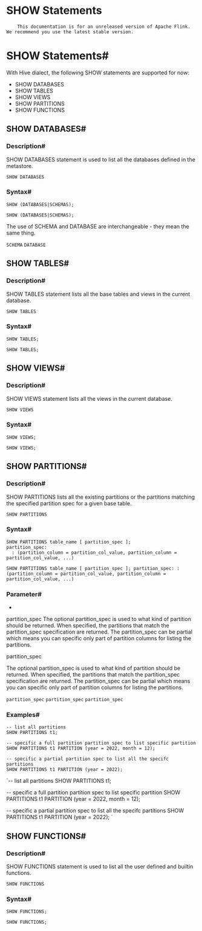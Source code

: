 # SHOW Statements


> 
        This documentation is for an unreleased version of Apache Flink. We recommend you use the latest stable version.
    


# SHOW Statements#


With Hive dialect, the following SHOW statements are supported for now:

* SHOW DATABASES
* SHOW TABLES
* SHOW VIEWS
* SHOW PARTITIONS
* SHOW FUNCTIONS

## SHOW DATABASES#


### Description#


SHOW DATABASES statement is used to list all the databases defined in the metastore.

`SHOW DATABASES`

### Syntax#


```
SHOW (DATABASES|SCHEMAS);

```

`SHOW (DATABASES|SCHEMAS);
`

The use of SCHEMA and DATABASE are interchangeable - they mean the same thing.

`SCHEMA`
`DATABASE`

## SHOW TABLES#


### Description#


SHOW TABLES statement lists all the base tables and views in the current database.

`SHOW TABLES`

### Syntax#


```
SHOW TABLES;

```

`SHOW TABLES;
`

## SHOW VIEWS#


### Description#


SHOW VIEWS statement lists all the views in the current database.

`SHOW VIEWS`

### Syntax#


```
SHOW VIEWS;

```

`SHOW VIEWS;
`

## SHOW PARTITIONS#


### Description#


SHOW PARTITIONS lists all the existing partitions or the partitions matching the specified partition spec for a given base table.

`SHOW PARTITIONS`

### Syntax#


```
SHOW PARTITIONS table_name [ partition_spec ];
partition_spec:
  : (partition_column = partition_col_value, partition_column = partition_col_value, ...)

```

`SHOW PARTITIONS table_name [ partition_spec ];
partition_spec:
  : (partition_column = partition_col_value, partition_column = partition_col_value, ...)
`

### Parameter#

* 
partition_spec
The optional partition_spec is used to what kind of partition should be returned.
When specified, the partitions that match the partition_spec specification are returned.
The partition_spec can be partial which means you can specific only part of partition columns for listing the partitions.


partition_spec


The optional partition_spec is used to what kind of partition should be returned.
When specified, the partitions that match the partition_spec specification are returned.
The partition_spec can be partial which means you can specific only part of partition columns for listing the partitions.

`partition_spec`
`partition_spec`
`partition_spec`

### Examples#


```
-- list all partitions
SHOW PARTITIONS t1;

-- specific a full partition partition spec to list specific partition
SHOW PARTITIONS t1 PARTITION (year = 2022, month = 12);

-- specific a partial partition spec to list all the specifc partitions
SHOW PARTITIONS t1 PARTITION (year = 2022);

```

`-- list all partitions
SHOW PARTITIONS t1;

-- specific a full partition partition spec to list specific partition
SHOW PARTITIONS t1 PARTITION (year = 2022, month = 12);

-- specific a partial partition spec to list all the specifc partitions
SHOW PARTITIONS t1 PARTITION (year = 2022);
`

## SHOW FUNCTIONS#


### Description#


SHOW FUNCTIONS statement is used to list all the user defined and builtin functions.

`SHOW FUNCTIONS`

### Syntax#


```
SHOW FUNCTIONS;

```

`SHOW FUNCTIONS;
`